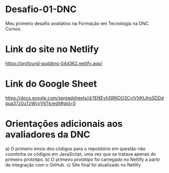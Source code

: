 # Desafio-01-DNC
Meu primeiro desafio avaliativo na Formação em Tecnologia na DNC Cursos.
# Link do site no Netlify
https://profound-pudding-04d362.netlify.app/
# Link do Google Sheet
https://docs.google.com/spreadsheets/d/1ENEyhSRNOO3CvjVXKtJhsSDDdpua37z0uTzWcyVltTk/edit#gid=0
# Orientações adicionais aos avaliadores da DNC
a) O primeiro envio dos códigos para o repositório em questão não coontinha os códigos em JavaScript, uma vez que se tratava apenas do primeiro protótipo.
b) O primeiro protótipo foi carregado no Netlify a partir da integração com o GitHub.
c) Site final foi atualizado no Netlify
